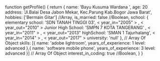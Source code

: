 function getProfile() {
  return {
    name: 'Bayu Kusuma Wardana ',
    age: 20
    address: 'Jl.Balai Desa Jabon Mekar, Kec.Parung Kab.Bogor Jawa Barat',
    hobbies: ['Bermain Gitar'] //Array,
    is_married: false //Boolean,
    school: {
      elementary school: 'SDN TANAH TINGGI 03', < year_in="2005" > , < year_out="2010" >
      Junior High School: 'SMPN 7 KOTA TANGERANG' , < year_in="2011" > , < year_out="2013"
      highSchool: 'SMAN 1 Tajurhalang', < year_in="2014" > , < year_out="2017" >
      university: 'null'
    }, // Array Of Object
    skills: [{
      name: 'adobe lightroom',
      years_of_experience: 1
      level: advanced
    },{
      name: 'software mobile phone',
      years_of_experience: 3
      level: advanced
    }] // Array Of Object
    interest_in_coding: true //Boolean,
  }
}

